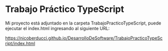 # Trabajo Práctico TypeScript

Mi proyecto está adjuntado en la carpeta TrabajoPracticoTypeScript, puede ejecutar el index.html ingresando al siguiente URL:

https://nicoberducci.github.io/DesarrolloDeSoftware/TrabajoPracticoTypeScript/index.html
